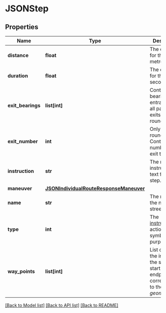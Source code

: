 # JSONStep

## Properties
Name | Type | Description | Notes
------------ | ------------- | ------------- | -------------
**distance** | **float** | The distance for the step in metres. | [optional] 
**duration** | **float** | The duration for the step in seconds. | [optional] 
**exit_bearings** | **list[int]** | Contains the bearing of the entrance and all passed exits in a roundabout. | [optional] 
**exit_number** | **int** | Only for roundabouts. Contains the number of the exit to take. | [optional] 
**instruction** | **str** | The routing instruction text for the step. | [optional] 
**maneuver** | [**JSONIndividualRouteResponseManeuver**](JSONIndividualRouteResponseManeuver.md) |  | [optional] 
**name** | **str** | The name of the next street. | [optional] 
**type** | **int** | The [instruction](https://GIScience.github.io/openrouteservice/documentation/Instruction-Types.html) action for symbolisation purposes. | [optional] 
**way_points** | **list[int]** | List containing the indices of the steps start- and endpoint corresponding to the *geometry*. | [optional] 

[[Back to Model list]](../README.md#documentation_for_models) [[Back to API list]](../README.md#documentation_for_api_endpoints) [[Back to README]](../README.md)


